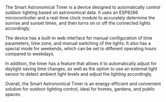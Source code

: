 The Smart Astronomical Timer is a device designed to automatically control outdoor lighting based on astronomical data. It uses an ESP8266 microcontroller and a real-time clock module to accurately determine the sunrise and sunset times, and then turns on or off the connected lights accordingly.

The device has a built-in web interface for manual configuration of time parameters, time zone, and manual switching of the lights. It also has a special mode for weekends, which can be set to different operating hours compared to weekdays.

In addition, the timer has a feature that allows it to automatically adjust for daylight saving time changes, as well as the option to use an external light sensor to detect ambient light levels and adjust the lighting accordingly.

Overall, the Smart Astronomical Timer is an energy-efficient and convenient solution for outdoor lighting control, ideal for homes, gardens, and public spaces.